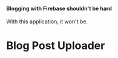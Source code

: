 #### Blogging with Firebase shouldn't be hard

With this application, it won't be.

# Blog Post Uploader

